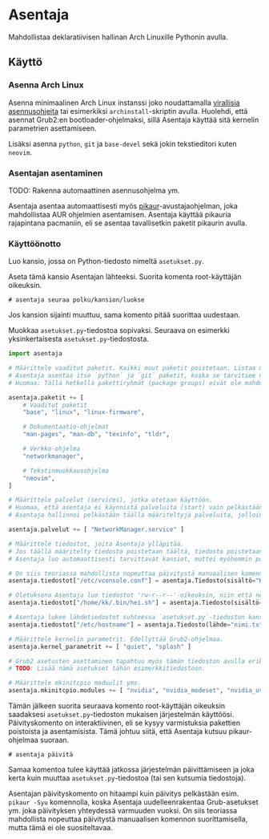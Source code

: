 # Asentaja

Mahdollistaa deklaratiivisen hallinan Arch Linuxille Pythonin avulla.

## Käyttö

### Asenna Arch Linux

Asenna minimaalinen Arch Linux instanssi joko noudattamalla [virallisia asennusohjeita](https://wiki.archlinux.org/title/Installation_guide) tai esimerkiksi `archinstall`-skriptin avulla.
Huolehdi, että asennat Grub2:en bootloader-ohjelmaksi, sillä Asentaja käyttää sitä kernelin parametrien asettamiseen.

Lisäksi asenna `python`, `git` ja `base-devel` sekä jokin tekstieditori kuten `neovim`.

### Asentajan asentaminen

TODO: Rakenna automaattinen asennusohjelma ym.

Asentaja asentaa automaattisesti myös [pikaur](https://github.com/actionless/pikaur)-avustajaohjelman, joka mahdollistaa AUR ohjelmien asentamisen.
Asentaja käyttää pikauria rajapintana pacmaniin, eli se asentaa tavallisetkin paketit pikaurin avulla.

### Käyttöönotto

Luo kansio, jossa on Python-tiedosto nimeltä `asetukset.py`.

Aseta tämä kansio Asentajan lähteeksi. Suorita komenta root-käyttäjän oikeuksin.

```
# asentaja seuraa polku/kansion/luokse
```

Jos kansion sijainti muuttuu, sama komento pitää suorittaa uudestaan.

Muokkaa `asetukset.py`-tiedostoa sopivaksi. Seuraava on esimerkki yksinkertaisesta `asetukset.py`-tiedostosta.

```py
import asentaja

# Määrittele vaaditut paketit. Kaikki muut paketit poistetaan. Listaa myös AUR paketit tänne.
# Asentaja asentaa itse `python` ja `git` paketit, koska se tarvitsee niitä toimiakseen.
# Huomaa: Tällä hetkellä pakettiryhmät (package groups) eivät ole mahdollisia asentaa tällä tavalla. Listaa niiden sisältämät paketit erikseen.

asentaja.paketit += [
    # Vaaditut paketit
    "base", "linux", "linux-firmware",

    # Dokumentaatio-ohjelmat
    "man-pages", "man-db", "texinfo", "tldr",

    # Verkko-ohjelma
    "networkmanager",

    # Tekstinmuokkausohjelma
    "neovim",
]

# Määrittele palvelut (services), jotka otetaan käyttöön.
# Huomaa, että asentaja ei käynnistä palveluita (start) vain pelkästään aktivoi ne (enable).
# Asentaja hallinnoi pelkästään täällä määriteltyjä palveluita, jolloin muualla aktivoidut / deaktivoidut palvelut eivät vaikuta Asentajan toimintaan.

asentaja.palvelut += [ "NetworkManager.service" ]

# Määrittele tiedostot, joita Asentaja ylläpitää.
# Jos täällä määritelty tiedosto poistetaan täältä, tiedosto poistetaan myös määränpäästään.
# Asentaja luo automaattisesti tarvittavat kansiot, muttei myöhemmin poista niitä.

# On siis teoriassa mahdollista nopeuttaa päivitystä manuaalisen komennon suorittamisella, mutta tämä ei ole suositeltavaa.
asentaja.tiedostot["/etc/vconsole.conf"] = asentaja.Tiedosto(sisältö="KEYMAP=fi")

# Oletuksena Asentaja luo tiedostot 'rw-r--r--'-oikeuksin, niin että ne kuuluvat root-käyttäjälle ja -ryhmään. Se on muutettavissa.
asentaja.tiedostot["/home/kk/.bin/hei.sh"] = asentaja.Tiedosto(sisältö="echo Hei!", omistaja="kk", ryhmä="kk", oikeudet=0o744)

# Asentaja lukee lähdetiedostot suhteessa `asetukset.py`-tiedoston kansioon, eli kansioon joka määriteltiin 'asentaja seuraa'-komennolla.
asentaja.tiedostot["/etc/hostname"] = asentaja.Tiedosto(lähde="nimi.txt")

# Määrittele kernelin parametrit. Edellyttää Grub2-ohjelmaa.
asentaja.kernel_parametrit += [ "quiet", "splash" ]

# Grub2 asetusten asettaminen tapahtuu myös tämän tiedoston avulla erikseen määriteltyjen asetuksien avulla.
# TODO: Lisää nämä asetukset tähän esimerkkitiedostoon.

# Määrittele mkinitcpio moduulit yms.
asentaja.mkinitcpio.modules += [ "nvidia", "nvidia_modeset", "nvidia_uvm", "nvidia_drm" ]
```

Tämän jälkeen suorita seuraava komento root-käyttäjän oikeuksin saadaksesi `asetukset.py`-tiedoston mukaisen järjestelmän käyttöösi.
Päivityskomento on interaktiivinen, eli se kysyy varmistuksia pakettien poistoista ja asentamisista. Tämä johtuu siitä, että Asentaja kutsuu pikaur-ohjelmaa suoraan.

```
# asentaja päivitä
```

Samaa komentoa tulee käyttää jatkossa järjestelmän päivittämiseen ja joka kerta kuin muuttaa `asetukset.py`-tiedostoa (tai sen kutsumia tiedostoja).

Asentajan päivityskomento on hitaampi kuin päivitys pelkästään esim. `pikaur -Syu` komennolla, koska Asentaja uudelleenrakentaa Grub-asetukset ym. joka päivityksen yhteydessä varmuuden vuoksi.
On siis teoriassa mahdollista nopeuttaa päivitystä manuaalisen komennon suorittamisella, mutta tämä ei ole suositeltavaa.


